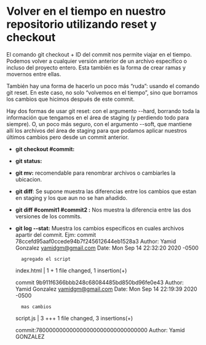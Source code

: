 # Volver en el tiempo en nuestro repositorio utilizando reset y checkout

El comando git checkout + ID del commit nos permite viajar en el tiempo. Podemos volver a cualquier versión anterior de un archivo específico o incluso del proyecto entero. Esta también es la forma de crear ramas y movernos entre ellas.

También hay una forma de hacerlo un poco más “ruda”: usando el comando git reset. En este caso, no solo “volvemos en el tiempo”, sino que borramos los cambios que hicimos después de este commit.

Hay dos formas de usar git reset: con el argumento --hard, borrando toda la información que tengamos en el área de staging (y perdiendo todo para siempre). O, un poco más seguro, con el argumento --soft, que mantiene allí los archivos del área de staging para que podamos aplicar nuestros últimos cambios pero desde un commit anterior.

* **git checkout #commit:** 
* **git status:**

* **git mv:** recomendable para renombrar archivos o cambiarles la ubicacion. 
* **git diff**: Se supone muestra las diferencias entre los cambios que estan en staging y los que aun no se han añadido.

* **git diff #commit1 #commit2 :** Nos muestra la diferencia entre las dos versiones de los commits.

* **git log --stat:** Muestra los cambios especificos en cuales archivos apartir del commit. Ejm:
        commit 78ccefd95aaf0ccede94b7f245612644eb1528a3
        Author: Yamid Gonzalez <yamidgm@gmail.com>
        Date:   Mon Sep 14 22:32:20 2020 -0500    

        agregado el script 
    index.html | 1 + 
    1 file changed, 1 insertion(+)

    commit 9b911f6366bbb248c68084485bd850bd96fe0e43
    Author: Yamid Gonzalez <yamidgm@gmail.com>
    Date:   Mon Sep 14 22:19:39 2020 -0500    

        mas cambios 
    script.js | 3 +++
    1 file changed, 3 insertions(+)

    commit:780000000000000000000000000000000
    Author: Yamid GONZALEZ

